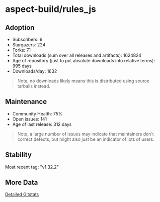 # aspect-build/rules_js

## Adoption

- Subscribers: 9
- Stargazers: 224
- Forks: 71
- Total downloads (sum over all releases and artifacts): 1624824
- Age of repository (just to put absolute downloads into relative terms): 995 days
- Downloads/day: 1632

> Note, no downloads likely means this is distributed using source tarballs instead.

## Maintenance

- Community Health: 75%
- Open issues: 141
- Age of last release: 312 days

> Note, a large number of issues may indicate that maintainers don't correct defects, but might also
> just be an indicator of lots of users.

## Stability

Most recent tag: "v1.32.2"

## More Data

[Detailed Gitstats](/bazel-catalog/gitstats/aspect-build/rules_js)


